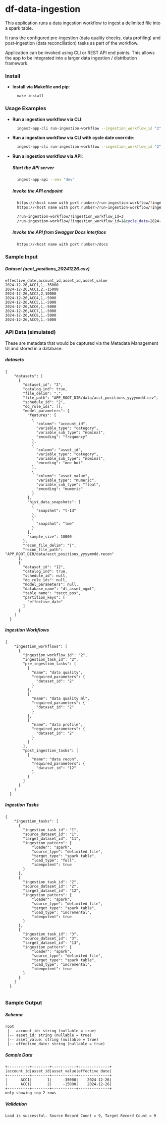 # df-data-ingestion

This application runs a data ingestion workflow to ingest a delimited file into a spark table. 

It runs the configured pre-ingestion (data quality checks, data profiling) and post-ingestion (data reconciliation) tasks as part of the workflow.

Application can be invoked using CLI or REST API end points. This allows the app to be integrated into a larger data ingestion / distribution framework.

### Install

- **Install via Makefile and pip**:
  ```
    make install
  ```

### Usage Examples

- **Run a ingestion workflow via CLI**:
  ```sh
    ingest-app-cli run-ingestion-workflow --ingestion_workflow_id "2" --env "dev"
  ```

- **Run a ingestion workflow via CLI with cycle date override**:
  ```sh
    ingest-app-cli run-ingestion-workflow --ingestion_workflow_id "2" --env "dev" --cycle_date "2024-12-24"
  ```

- **Run a ingestion workflow via API**:
  ##### Start the API server
  ```sh
    ingest-app-api --env "dev"
  ```
  ##### Invoke the API endpoint
  ```sh
    https://<host name with port number>/run-ingestion-workflow/?ingestion_workflow_id=<value>
    https://<host name with port number>/run-ingestion-workflow/?ingestion_workflow_id=<value>&cycle_date=<value>

    /run-ingestion-workflow/?ingestion_workflow_id=3
    /run-ingestion-workflow/?ingestion_workflow_id=1&cycle_date=2024-12-26
  ```
  ##### Invoke the API from Swagger Docs interface
  ```sh
    https://<host name with port number>/docs
  ```

### Sample Input

  ##### Dataset (acct_positions_20241226.csv)
```
effective_date,account_id,asset_id,asset_value
2024-12-26,ACC1,1,-35000
2024-12-26,ACC1,2,-15000
2024-12-26,ACC2,2,10000
2024-12-26,ACC4,1,-5000
2024-12-26,ACC5,1,-5000
2024-12-26,ACC6,1,-5000
2024-12-26,ACC7,1,-5000
2024-12-26,ACC8,1,-5000
2024-12-26,ACC9,1,-5000
```

### API Data (simulated)
These are metadata that would be captured via the Metadata Management UI and stored in a database.

  ##### datasets 
```
{
    "datasets": [
      {
        "dataset_id": "2",
        "catalog_ind": true,
        "file_delim": ",",
        "file_path": "APP_ROOT_DIR/data/acct_positions_yyyymmdd.csv",
        "schedule_id": "2",
        "dq_rule_ids": [], 
        "model_parameters": {
          "features": [
            {
              "column": "account_id",
              "variable_type": "category",
              "variable_sub_type": "nominal",
              "encoding": "frequency"
            },
            {
              "column": "asset_id",
              "variable_type": "category",
              "variable_sub_type": "nominal",
              "encoding": "one hot"
            },
            {
              "column": "asset_value",
              "variable_type": "numeric",
              "variable_sub_type": "float",
              "encoding": "numeric"
            }
          ],
          "hist_data_snapshots": [
            {
              "snapshot": "t-1d"
            },
            {
              "snapshot": "lme"
            }
          ],
          "sample_size": 10000
        }, 
        "recon_file_delim": "|", 
        "recon_file_path": "APP_ROOT_DIR/data/acct_positions_yyyymmdd.recon" 
      },
      {
        "dataset_id": "12",
        "catalog_ind": true,
        "schedule_id": null, 
        "dq_rule_ids": null, 
        "model_parameters": null, 
        "database_name": "dl_asset_mgmt", 
        "table_name": "tacct_pos", 
        "partition_keys": [
          "effective_date" 
        ]
      }
    ]
  }

```

  ##### Ingestion Workflows 
```
{
    "ingestion_workflows": [
      {
        "ingestion_workflow_id": "2",
        "ingestion_task_id": "2",
        "pre_ingestion_tasks": [
          {
            "name": "data quality",
            "required_parameters": {
              "dataset_id": "2"
            }
          },
          {
            "name": "data quality ml",
            "required_parameters": {
              "dataset_id": "2"
            }
          },
          {
            "name": "data profile",
            "required_parameters": {
              "dataset_id": "2"
            }
          }
        ],
        "post_ingestion_tasks": [
          {
            "name": "data recon",
            "required_parameters": {
              "dataset_id": "12"
            }
          }
        ]
      }
    ]
  }

```

  ##### Ingestion Tasks 
```
{
    "ingestion_tasks": [
      {
        "ingestion_task_id": "1",
        "source_dataset_id": "1",
        "target_dataset_id": "11",
        "ingestion_pattern": {
            "loader": "spark",
            "source_type": "delimited file", 
            "target_type": "spark table", 
            "load_type": "full", 
            "idempotent": true 
        } 
      },
      {
        "ingestion_task_id": "2",
        "source_dataset_id": "2",
        "target_dataset_id": "12",
        "ingestion_pattern": {
            "loader": "spark",
            "source_type": "delimited file", 
            "target_type": "spark table", 
            "load_type": "incremental", 
            "idempotent": true 
        } 
      },
      {
        "ingestion_task_id": "3",
        "source_dataset_id": "3",
        "target_dataset_id": "13",
        "ingestion_pattern": {
            "loader": "spark",
            "source_type": "delimited file", 
            "target_type": "spark table", 
            "load_type": "incremental", 
            "idempotent": true 
        } 
      }
    ]
  }
  
```

### Sample Output 

  ##### Schema 
```
root
 |-- account_id: string (nullable = true)
 |-- asset_id: string (nullable = true)
 |-- asset_value: string (nullable = true)
 |-- effective_date: string (nullable = true)

```

  ##### Sample Data 
```
+----------+--------+-----------+--------------+
|account_id|asset_id|asset_value|effective_date|
+----------+--------+-----------+--------------+
|      ACC1|       1|     -35000|    2024-12-26|
|      ACC1|       2|     -15000|    2024-12-26|
+----------+--------+-----------+--------------+
only showing top 2 rows

```

  ##### Validation 
```
Load is successful. Source Record Count = 9, Target Record Count = 9

```
